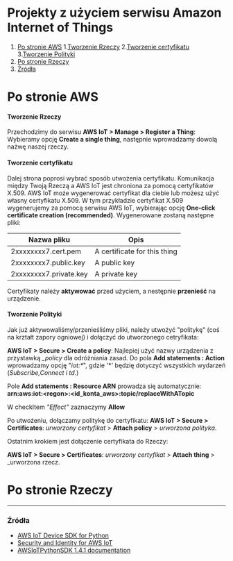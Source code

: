 Projekty z użyciem serwisu Amazon Internet of Things
===

1. [Po stronie AWS](#aws)
    1.[Tworzenie Rzeczy](#make_thing)
    2.[Tworzenie certyfikatu](#make_cred)
    3.[Tworzenie Polityki](#make_policy)    
2. [Po stronie Rzeczy](#thing)
3. [Źródła](#zrodla)


<a name="aws"></a>
# Po stronie AWS

<a name="make_thing"></a>
#### Tworzenie Rzeczy
Przechodzimy do serwisu **AWS IoT > Manage > Register a Thing**:
Wybieramy opcję **Create a single thing**, następnie wprowadzamy dowolą nażwę naszej rzeczy.

<a name="make_cred"></a>
#### Tworzenie certyfikatu
Dalej strona poprosi wybrać sposób utwożenia certyfikatu. 
Komunikacja między Twoją Rzeczą a AWS IoT jest chroniona za pomocą certyfikatów X.509. AWS IoT może wygenerować certyfikat dla ciebie lub możesz użyć własny certyfikatu X.509. W tym przykładzie certyfikat X.509 wygenerujemy za pomocą serwisu AWS IoT, wybierając opcję **One-click certificate creation (recommended)**.
Wygenerowane zostaną następne pliki:

Nazwa pliku              | Opis
-------------------------|----------------------
2xxxxxxxx7.cert.pem      | A certificate for this thing
2xxxxxxxx7.public.key    | A public key
2xxxxxxxx7.private.key   | A private key

Certyfikaty należy **aktywować** przed użyciem, a nestępnie **przenieść** na urządzenie.

<a name="make_policy"></a>
#### Tworzenie Polityki
Jak już aktywowaliśmy/przenieśliśmy pliki, należy utwożyć "politykę" (coś na krztałt zapory ogniowej) i dołączyć do utworzonego cetryfikata:

**AWS IoT > Secure > Create a policy**:
Najlepiej użyć nazwy urządzenia z przystawką *_policy* dla odróżniania zasad.
Do pola **Add statements : Action** wprowadzamy opcję "*iot:\**", gdzie '\*' będzię dotyczyć wszystkich wydarzeń (*Subscribe,Connect i td.*)

Pole **Add statements : Resource ARN** prowadza się automatycznie: **arn:aws:iot:\<regon>:<id_konta_aws>:topic/replaceWithATopic**

W checkItem *"Effect"* zaznaczymy **Allow**

Po utwożeniu, dołączamy politykę do certyfikatu: **AWS IoT > Secure > Certificates**: _urworzony certyfikat_ > **Attach policy** > _urworzona polityka_.

Ostatnim krokiem jest dołączenie certyfikata do Rzeczy:

**AWS IoT > Secure > Certificates**: _urworzony certyfikat_ > **Attach thing** > _urworzona rzecz.



<a name="thing"></a>
# Po stronie Rzeczy

---
<a name="zrodla"></a>
### Źródła 

* [AWS IoT Device SDK for Python](https://docs.aws.amazon.com/iot/latest/developerguide/iot-sdks.html)
* [Security and Identity for AWS IoT](https://docs.aws.amazon.com/iot/latest/developerguide/iot-security-identity.html)
* [AWSIoTPythonSDK 1.4.1 documentation](https://s3.amazonaws.com/aws-iot-device-sdk-python-docs/html/index.html)
